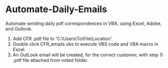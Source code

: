 # Automate-Daily-Emails
Automate sending daily pdf correspondences in VBA, using Excel, Adobe, and Outlook.

1) Add CFR .pdf file to 'C:\Users\To\File\Location\'.<br>
2) Double click CFR_emails.vbs to execute VBS code and VBA macro in Excel.<br>
3) An OutLook email will be created, for the correct customer, with step 1) .pdf file attached from noted folder.<br>
